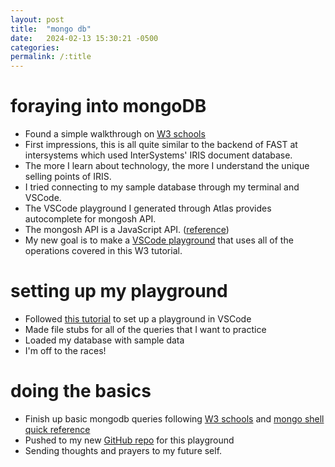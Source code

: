 ```yaml
---
layout: post
title:  "mongo db"
date:   2024-02-13 15:30:21 -0500
categories: 
permalink: /:title
---
```


# foraying into mongoDB

* Found a simple walkthrough on [W3 schools](https://www.w3schools.com/mongodb/index.php)
* First impressions, this is all quite similar to the backend of FAST at intersystems which used InterSystems' IRIS document database.
* The more I learn about technology, the more I understand the unique selling points of IRIS.
* I tried connecting to my sample database through my terminal and VSCode.
* The VSCode playground I generated through Atlas provides autocomplete for mongosh API.
* The mongosh API is a JavaScript API. ([reference](https://www.mongodb.com/docs/v3.4/reference/mongo-shell/))
* My new goal is to make a [VSCode playground](https://github.com/lyliali/mongodb-playground) that uses all of the operations covered in this W3 tutorial.

# setting up my playground

* Followed [this tutorial](https://www.mongodb.com/docs/mongodb-vscode/playgrounds/) to set up a playground in VSCode
* Made file stubs for all of the queries that I want to practice
* Loaded my database with sample data
* I'm off to the races!

# doing the basics

* Finish up basic mongodb queries following [W3 schools](https://www.w3schools.com/mongodb/index.php) and [mongo shell quick reference](https://www.mongodb.com/docs/v3.4/reference/mongo-shell/)
* Pushed to my new [GitHub repo](https://github.com/lyliali/mongodb-playground) for this playground
* Sending thoughts and prayers to my future self.